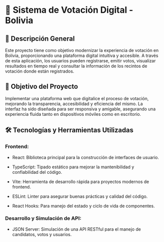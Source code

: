 # 📘 Sistema de Votación Digital - Bolivia
## 🧾 Descripción General
Este proyecto tiene como objetivo modernizar la experiencia de votación en Bolivia, proporcionando una plataforma digital intuitiva y accesible. A través de esta aplicación, los usuarios pueden registrarse, emitir votos, visualizar resultados en tiempo real y consultar la información de los recintos de votación donde están registrados.

## 🎯 Objetivo del Proyecto
Implementar una plataforma web que digitalice el proceso de votación, mejorando la transparencia, accesibilidad y eficiencia del mismo. La interfaz ha sido diseñada para ser responsiva y amigable, asegurando una experiencia fluida tanto en dispositivos móviles como en escritorio.

## 🛠️ Tecnologías y Herramientas Utilizadas
### Frontend:
- React: Biblioteca principal para la construcción de interfaces de usuario.

- TypeScript: Tipado estático para mejorar la mantenibilidad y confiabilidad del código.

- Vite: Herramienta de desarrollo rápida para proyectos modernos de frontend.

- ESLint: Linter para asegurar buenas prácticas y calidad del código.

- React Hooks: Para manejo del estado y ciclo de vida de componentes.

### Desarrollo y Simulación de API:
- JSON Server: Simulación de una API RESTful para el manejo de candidatos, votos y usuarios.
